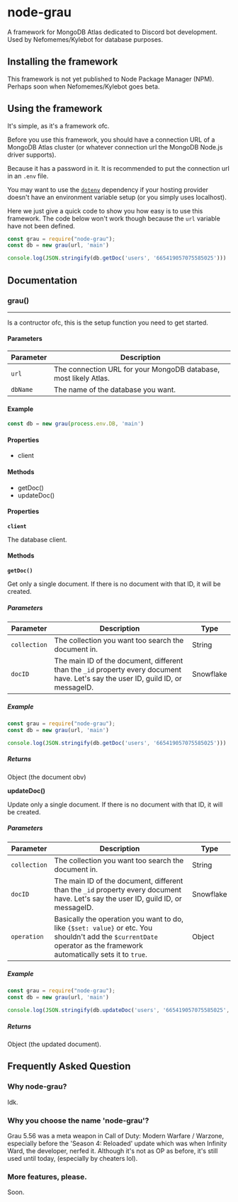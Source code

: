 # node-grau
A framework for MongoDB Atlas dedicated to Discord bot development. Used by Nefomemes/Kylebot for database purposes.

## Installing the framework
This framework is not yet published to Node Package Manager (NPM). Perhaps soon when Nefomemes/Kylebot goes beta.

## Using the framework
It's simple, as it's a framework ofc.

Before you use this framework, you should have a connection URL of a MongoDB Atlas cluster (or whatever connection url the MongoDB Node.js driver supports).

Because it has a password in it. It is recommended to put the connection url in an `.env` file.

You may want to use the [`dotenv`](https://www.npmjs.com/package/dotenv) dependency if your hosting provider doesn't have an environment variable setup (or you simply uses localhost).

Here we just give a quick code to show you how easy is to use this framework. The code below won't work though because the `url` variable have not been defined.

```js
const grau = require("node-grau");
const db = new grau(url, 'main')

console.log(JSON.stringify(db.getDoc('users', '665419057075585025')))
```

## Documentation

### grau()
----------
Is a contructor ofc, this is the setup function you need to get started.

#### Parameters
| Parameter | Description |
| ----------- | ----------- |
| `url` | The connection URL for your MongoDB database, most likely Atlas. |
| `dbName` | The name of the database you want. |

#### Example
```js
const db = new grau(process.env.DB, 'main')
```

#### Properties
- client

#### Methods

- getDoc()
- updateDoc()

#### Properties

**`client`**

The database client.

#### Methods

**`getDoc()`**

Get only a single document. If there is no document with that ID, it will be created.

##### Parameters
| Parameter | Description | Type |
| ----------- | ----------- | ---- |
| `collection` | The collection you want too search the document in. | String |
| `docID` | The main ID of the document, different than the `_id` property every document have. Let's say the user ID, guild ID, or messageID. | Snowflake |

##### Example
```js
const grau = require("node-grau");
const db = new grau(url, 'main')

console.log(JSON.stringify(db.getDoc('users', '665419057075585025')))
```

##### Returns
Object (the document obv)

**updateDoc()**

Update only a single document. If there is no document with that ID, it will be created.

##### Parameters
| Parameter | Description | Type |
| ----------- | ----------- | ---- |
| `collection` | The collection you want too search the document in. | String |
| `docID` | The main ID of the document, different than the `_id` property every document have. Let's say the user ID, guild ID, or messageID. | Snowflake |
| `operation` | Basically the operation you want to do, like `{$set: value}` or etc. You shouldn't add the `$currentDate` operator as the framework automatically sets it to `true`. | Object |

##### Example
```js
const grau = require("node-grau");
const db = new grau(url, 'main')

console.log(JSON.stringify(db.updateDoc('users', '665419057075585025', {$set: {playercard: "grau_damascus"}})))
```

##### Returns
Object (the updated document).

## Frequently Asked Question

### Why node-grau?
Idk.

### Why you choose the name 'node-grau'?
Grau 5.56 was a meta weapon in Call of Duty: Modern Warfare / Warzone, especially before the 'Season 4: Reloaded' update which was when Infinity Ward, the developer, nerfed it. Although it's not as OP as before, it's still used until today, (especially by cheaters lol).

### More features, please.
Soon.
